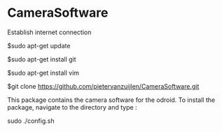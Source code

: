 # CameraSoftware

Establish internet connection

$sudo apt-get update

$sudo apt-get install git

$sudo apt-get install vim

$git clone https://github.com/pietervanzuijlen/CameraSoftware.git

This package contains the camera software for the odroid. To install the package, navigate to the directory and type :

sudo ./config.sh

